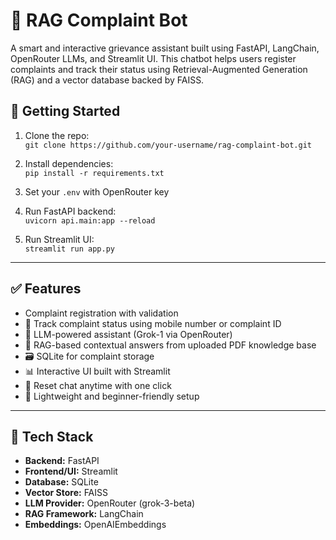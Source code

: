 # 🤖 RAG Complaint Bot

A smart and interactive grievance assistant built using FastAPI, LangChain, OpenRouter LLMs, and Streamlit UI. This chatbot helps users register complaints and track their status using Retrieval-Augmented Generation (RAG) and a vector database backed by FAISS.

## 📖 Getting Started

1. Clone the repo:  
   `git clone https://github.com/your-username/rag-complaint-bot.git`

2. Install dependencies:  
   `pip install -r requirements.txt`

3. Set your `.env` with OpenRouter key

4. Run FastAPI backend:  
   `uvicorn api.main:app --reload`

5. Run Streamlit UI:  
   `streamlit run app.py`

---

## ✅ Features

- Complaint registration with validation  
- 📱 Track complaint status using mobile number or complaint ID  
- 🧠 LLM-powered assistant (Grok-1 via OpenRouter)  
- 🔎 RAG-based contextual answers from uploaded PDF knowledge base  
- 🗃️ SQLite for complaint storage  
- 📊 Interactive UI built with Streamlit  
- 🔁 Reset chat anytime with one click  
- 🚀 Lightweight and beginner-friendly setup  

---

## 🧰 Tech Stack

- **Backend:** FastAPI  
- **Frontend/UI:** Streamlit  
- **Database:** SQLite  
- **Vector Store:** FAISS  
- **LLM Provider:** OpenRouter (grok-3-beta)  
- **RAG Framework:** LangChain  
- **Embeddings:** OpenAIEmbeddings
